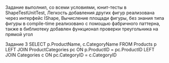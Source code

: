Задание выполнил, со всеми условиями, юнит-тесты в ShapeTestUnitTest, Легкость добавления других фигур реализована через интерфейс IShape, Вычисление площади фигуры, без знания типа фигуры в compile-time реализовано с помощью фабричного паттерна, также в библиотеку добавлен функционал проверки треугольника на прямой угол

Задание 3
SELECT p.ProductName, c.CategoryName
FROM Products p
LEFT JOIN ProductCategories pc ON p.ProductID = pc.ProductID
LEFT JOIN Categories c ON pc.CategoryID = c.CategoryID
